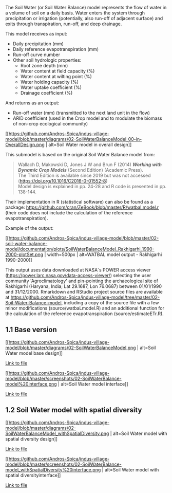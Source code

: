 The Soil Water (or Soil Water Balance) model represents the flow of water in a volume of soil on a daily basis. Water enters the system through precipitation or irrigation (potentially, also run-off of adjacent surface) and exits through transpiration, run-off, and deep drainage.

This model receives as input:  
* Daily precipitation (mm)
* Daily reference evapotranspiration (mm)
* Run-off curve number
* Other soil hydrologic properties:
    - Root zone depth (mm)
    - Water content at field capacity (%)
    - Water content at wilting point (%)
    - Water holding capacity (%)
    - Water uptake coefficient (%)
    - Drainage coefficient (%)

And returns as an output:
* Run-off water (mm) (transmitted to the next land unit in the flow)
* ARID coefficient (used in the Crop model and to modulate the biomass of non-crop ecological community)

[[https://github.com/Andros-Spica/indus-village-model/blob/master/diagrams/02-SoilWaterBalanceModel_00-in-OverallDesign.png | alt=Soil Water model in overall design]]

This submodel is based on the original Soil Water Balance model from:

> Wallach D, Makowski D, Jones J W and Brun F (2014) _**Working with Dynamic Crop Models**_ (Second Edition) (Academic Press).  
> The Third Edition is available since 2019 but was not accessed (https://doi.org/10.1016/C2016-0-01552-8)  
> Model design is explained in pp. 24-28 and R code is presented in pp. 138-144. 

Their implementation in R (statistical software) can also be found as a package: https://github.com/cran/ZeBook/blob/master/R/watbal.model.r (their code does not include the calculation of the reference evapotranspiration).  

Example of the output:

[[https://github.com/Andros-Spica/indus-village-model/blob/master/02-soil-water-balance-model/documentation/plots/SoilWaterBalanceModel_Rakhigarhi_1990-2000-plotSet.png | width=500px | alt=WATBAL model output - Rakhigarhi 1990-2000]]

This output uses data downloaded at NASA´s POWER access viewer (https://power.larc.nasa.gov/data-access-viewer/) selecting the user community 'Agroclimatology' and pin-pointing the archaeological site of Rakhigarhi (Haryana, India; Lat 29.1687, Lon 76.0687) between 01/01/1990 and 31/12/2000. Rmarkdown and RStudio project source files are available at https://github.com/Andros-Spica/indus-village-model/tree/master/02-Soil-Water-Balance-model, including a copy of the source file with a few minor modifications (source/watbaLmodel.R) and an additional function for the calculation of the reference evapotranspiration (source/estimateETr.R).

## 1.1 Base version

[[https://github.com/Andros-Spica/indus-village-model/blob/master/diagrams/02-SoilWaterBalanceModel.png | alt=Soil Water model base design]]

[Link to file](https://https://github.com/Andros-Spica/indus-village-model/blob/master/diagrams/02-SoilWaterBalanceModel.png)

[[https://github.com/Andros-Spica/indus-village-model/blob/master/screenshots/02-SoilWaterBalance-model%20interface.png | alt=Soil Water model interface]]

[Link to file](https://https://github.com/Andros-Spica/indus-village-model/blob/master/screenshots/02-SoilWaterBalanceModel%20interface.png)


## 1.2 Soil Water model with spatial diversity

[[https://github.com/Andros-Spica/indus-village-model/blob/master/diagrams/02-SoilWaterBalanceModel_withSpatialDiversity.png | alt=Soil Water model with spatial diversity design]]

[Link to file](https://https://github.com/Andros-Spica/indus-village-model/blob/master/diagrams/02-SoilWaterBalanceModel_withSpatialDiversity.png)

[[https://github.com/Andros-Spica/indus-village-model/blob/master/screenshots/02-SoilWaterBalance-model_withSpatialDiversity%20interface.png | alt=Soil Water model with spatial diversityinterface]]

[Link to file](https://https://github.com/Andros-Spica/indus-village-model/blob/master/screenshots/02-SoilWaterBalanceModel_withSpatialDiversity%20interface.png)
